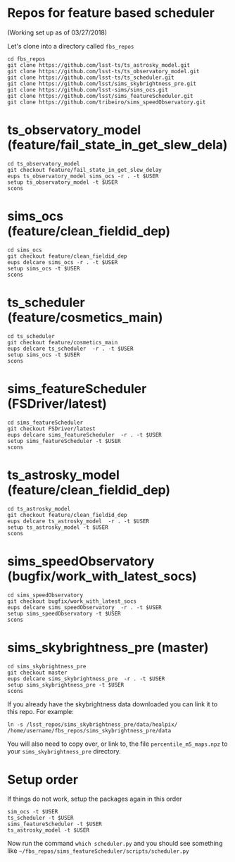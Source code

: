 # Repos for feature based scheduler
(Working set up as of 03/27/2018)

Let's clone into a directory called `fbs_repos`

~~~
cd fbs_repos
git clone https://github.com/lsst-ts/ts_astrosky_model.git
git clone https://github.com/lsst-ts/ts_observatory_model.git
git clone https://github.com/lsst-ts/ts_scheduler.git
git clone https://github.com/lsst/sims_skybrightness_pre.git
git clone https://github.com/lsst-sims/sims_ocs.git
git clone https://github.com/lsst/sims_featureScheduler.git
git clone https://github.com/tribeiro/sims_speedObservatory.git
~~~

# ts_observatory_model (feature/fail_state_in_get_slew_dela)

```
cd ts_observatory_model
git checkout feature/fail_state_in_get_slew_delay
eups ts_observatory_model sims_ocs -r . -t $USER
setup ts_observatory_model -t $USER
scons
```

# sims_ocs (feature/clean_fieldid_dep)

```
cd sims_ocs
git checkout feature/clean_fieldid_dep
eups delcare sims_ocs -r . -t $USER
setup sims_ocs -t $USER
scons
```

# ts_scheduler (feature/cosmetics_main)

```
cd ts_scheduler 
git checkout feature/cosmetics_main
eups delcare ts_scheduler  -r . -t $USER
setup sims_ocs -t $USER
scons
```

# sims_featureScheduler (FSDriver/latest)

```
cd sims_featureScheduler 
git checkout FSDriver/latest
eups delcare sims_featureScheduler  -r . -t $USER
setup sims_featureScheduler -t $USER
scons
```

# ts_astrosky_model (feature/clean_fieldid_dep)

```
cd ts_astrosky_model 
git checkout feature/clean_fieldid_dep
eups delcare ts_astrosky_model  -r . -t $USER
setup ts_astrosky_model -t $USER
scons
```

# sims_speedObservatory (bugfix/work_with_latest_socs)

```
cd sims_speedObservatory
git checkout bugfix/work_with_latest_socs
eups delcare sims_speedObservatory  -r . -t $USER
setup sims_speedObservatory -t $USER
scons
```

# sims_skybrightness_pre (master)

```
cd sims_skybrightness_pre
git checkout master
eups delcare sims_skybrightness_pre  -r . -t $USER
setup sims_skybrightness_pre -t $USER
scons
```

If you already have the skybrightness data downloaded you can link it to this repo. For example:

```
ln -s /lsst_repos/sims_skybrightness_pre/data/healpix/ /home/username/fbs_repos/sims_skybrightness_pre/data
```

You will also need to copy over, or link to, the file `percentile_m5_maps.npz` to your `sims_skybrightness_pre` directory.

# Setup order

If things do not work, setup the packages again in this order

```
sim_ocs -t $USER
ts_scheduler -t $USER
sims_featureScheduler -t $USER
ts_astrosky_model -t $USER
```

Now run the command `which scheduler.py` and you should see something like
`~/fbs_repos/sims_featureScheduler/scripts/scheduler.py`
